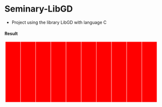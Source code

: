# Seminary-LibGD
- Project using the library LibGD with language C
#### Result
<p align="center">
    <img width="500" src="test.png" />
</p>
